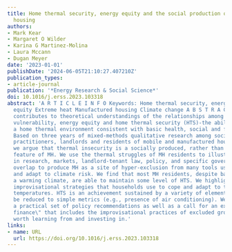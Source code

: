 ```yaml
---
title: Home thermal security, energy equity and the social production of heat in manufactured
  housing
authors:
- Mark Kear
- Margaret O Wilder
- Karina G Martinez-Molina
- Laura Mccann
- Dugan Meyer
date: '2023-01-01'
publishDate: '2024-06-05T21:10:27.407210Z'
publication_types:
- article-journal
publication: '*Energy Research & Social Science*'
doi: 10.1016/j.erss.2023.103318
abstract: 'A R T I C L E I N F O Keywords: Home thermal security, energy poverty Energy
  equity Extreme heat Manufactured housing Climate change A B S T R A C T This article
  contributes to theoretical understandings of the relationships among extreme heat
  vulnerability, energy equity and home thermal security (HTS)-the ability to maintain
  a home thermal environment consistent with basic health, social and financial needs.
  Based on three years of mixed-methods qualitative research among social service
  practitioners, landlords and residents of mobile and manufactured housing (MH) communities,
  we argue that thermal insecurity is a socially produced, rather than intrinsic,
  feature of MH. We use the thermal struggles of MH residents to illustrate how gaps
  in research, markets, landlord-tenant law, policy, and specific government programs
  overlap to produce MH as a site of hyper-exclusion from many tools used to mitigate
  and adapt to climate risk. We find that most MH residents, despite barriers and
  a warming climate, are able to maintain some level of HTS. We highlight the small-scale,
  improvisational strategies that households use to cope and adapt to the extreme
  temperatures. HTS is an achievement sustained by a variety of elements that cannot
  be reduced to simple metrics (e.g., presence of air conditioning). We conclude with
  a practical set of policy recommendations as well as a call for an expansive \"climate
  finance\" that includes the improvisational practices of excluded groups as innovations
  worth learning from and investing in.'
links:
- name: URL
  url: https://doi.org/10.1016/j.erss.2023.103318
---
```

